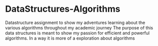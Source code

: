 # DataStructures-Algorithms
Datastructure assignment to show my adventures learning about the various algorithms throughout my academic journey
The purpose of this data structures is meant to show my passion for efficient and powerful algorithms.
In a way it is more of a exploration about algorithms
